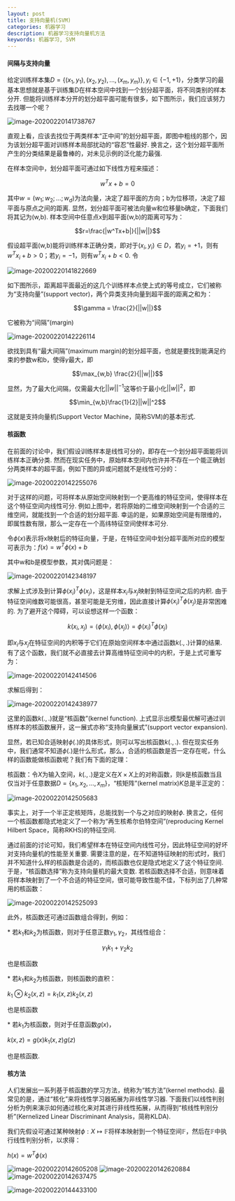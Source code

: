 ```yaml
---
layout: post
title: 支持向量机(SVM)
categories: 机器学习
description: 机器学习支持向量机方法
keywords: 机器学习, SVM
---
```


<head>
    <script src="https://cdn.mathjax.org/mathjax/latest/MathJax.js?config=TeX-AMS-MML_HTMLorMML" type="text/javascript"></script>
    <script type="text/x-mathjax-config">
        MathJax.Hub.Config({
            tex2jax: {
            skipTags: ['script', 'noscript', 'style', 'textarea', 'pre'],
            inlineMath: [['$','$']]
            }
        });
    </script>
</head>

#### 间隔与支持向量

给定训练样本集$D=\{(x_1,y_1),(x_2,y_2),...,(x_m,y_m)\}, y_i∈\{-1,+1\}$，分类学习的最基本思想就是基于训练集D在样本空间中找到一个划分超平面，将不同类别的样本分开. 但能将训练样本分开的划分超平面可能有很多，如下图所示，我们应该努力去找哪一个呢？

![image-20200220141738767](/images/posts/ml/svm1.png)


直观上看，应该去找位于两类样本“正中间”的划分超平面，即图中粗线的那个，因为该划分超平面对训练样本局部扰动的“容忍”性最好. 换言之，这个划分超平面所产生的分类结果是最鲁棒的，对未见示例的泛化能力最强.

在样本空间中，划分超平面可通过如下线性方程来描述：

$$w^Tx+b=0$$

其中$w=(w_1;w_2;...;w_d)$为法向量，决定了超平面的方向；b为位移项，决定了超平面与原点之间的距离. 显然，划分超平面可被法向量w和位移量b确定，下面我们将其记为(w,b). 样本空间中任意点x到超平面(w,b)的距离可写为：

$$r=\frac{|w^Tx+b|}{||w||}$$

假设超平面(w,b)能将训练样本正确分类，即对于$(x_i,y_i)∈D$，若$y_i=+1$，则有$w^Tx_i+b>0$；若$y_i=-1$，则有$w^Tx_i+b<0$. 令

![image-20200220141822669](/images/posts/ml/svm2.png)


如下图所示，距离超平面最近的这几个训练样本点使上式的等号成立，它们被称为“支持向量”(support vector)，两个异类支持向量到超平面的距离之和为：

$$\gamma = \frac{2}{||w||}$$

它被称为“间隔”(margin)

![image-20200220142226114](/images/posts/ml/svm3.png)

欲找到具有“最大间隔”(maximum margin)的划分超平面，也就是要找到能满足约束的参数w和b，使得$\gamma$最大，即

$$\max_{w,b} \frac{2}{||w||}$$

显然，为了最大化间隔，仅需最大化$||w||^{-1}$这等价于最小化$||w||^2$，即

$$\min_{w,b}\frac{1}{2}||w||^2$$

这就是支持向量机(Support Vector Machine，简称SVM)的基本形式.

#### 核函数

在前面的讨论中，我们假设训练样本是线性可分的，即存在一个划分超平面能将训练样本正确分类. 然而在现实任务中，原始样本空间内也许并不存在一个能正确划分两类样本的超平面，例如下图的异或问题就不是线性可分的：

![image-20200220142255076](/images/posts/ml/svm4.png)

对于这样的问题，可将样本从原始空间映射到一个更高维的特征空间，使得样本在这个特征空间内线性可分. 例如上图中，若将原始的二维空间映射到一个合适的三维空间，就能找到一个合适的划分超平面. 幸运的是，如果原始空间是有限维的，即属性数有限，那么一定存在一个高纬特征空间使样本可分.

令$\phi(x)$表示将x映射后的特征向量，于是，在特征空间中划分超平面所对应的模型可表示为：$f(x)=w^T\phi(x)+b$

其中w和b是模型参数，其对偶问题是：

![image-20200220142348197](/images/posts/ml/svm5.png)


求解上式涉及到计算$\phi(x_i)^T\phi(x_j)$，这是样本$x_i$与$x_j$映射到特征空间之后的内积. 由于特征空间维数可能很高，甚至可能是无穷维，因此直接计算$\phi(x_i)^T\phi(x_j)$是非常困难的. 为了避开这个障碍，可以设想这样一个函数：

$$k(x_i,x_j)=⟨\phi(x_i),\phi(x_j)⟩=\phi(x_i)^T\phi(x_j)$$

即$x_i$与$x_j$在特征空间的内积等于它们在原始空间样本中通过函数$k(.,.)$计算的结果. 有了这个函数，我们就不必直接去计算高维特征空间中的内积，于是上式可重写为：

![image-20200220142414506](/images/posts/ml/svm6.png)


求解后得到：

![image-20200220142438977](/images/posts/ml/svm7.png)


这里的函数$k(.,.)$就是“核函数”(kernel function). 上式显示出模型最优解可通过训练样本的核函数展开，这一展式亦称“支持向量展式”(support vector expansion).

显然，若已知合适映射$\phi(.)$的具体形式，则可以写出核函数$k(.,.)$. 但在现实任务中，我们通常不知道$\phi(.)$是什么形式，那么，合适的核函数是否一定存在呢，什么样的函数能做核函数呢？我们有下面的定理：

核函数：令$X$为输入空间，$k(.,.)$是定义在$X×X$上的对称函数，则$k$是核函数当且仅当对于任意数据$D=\{x_1,x_2,...,x_m\}$，“核矩阵”(kernel matrix)$K$总是半正定的：

![image-20200220142505683](/images/posts/ml/svm8.png)


事实上，对于一个半正定核矩阵，总能找到一个与之对应的映射$\phi$. 换言之，任何一个核函数都隐式地定义了一个称为“再生核希尔伯特空间”(reproducing Kernel Hilbert Space，简称RKHS)的特征空间.

通过前面的讨论可知，我们希望样本在特征空间内线性可分，因此特征空间的好坏对支持向量机的性能至关重要. 需要注意的是，在不知道特征映射的形式时，我们并不知道什么样的核函数是合适的，而核函数也仅是隐式地定义了这个特征空间. 于是，“核函数选择”称为支持向量机的最大变数. 若核函数选择不合适，则意味着将样本映射到了一个不合适的特征空间，很可能导致性能不佳，下标列出了几种常用的核函数：

![image-20200220142525093](/images/posts/ml/svm9.png)

此外，核函数还可通过函数组合得到，例如：

\* 若$k_1$和$k_2$为核函数，则对于任意正数$\gamma_1,\gamma_2$，其线性组合：

$$\gamma_1k_1 + \gamma_2k_2$$

也是核函数

\* 若$k_1$和$k_2$为核函数，则核函数的直积：

$k_1⊗k_2(x, z)=k_1(x,z)k_2(x,z)$

也是核函数

\* 若$k_1$为核函数，则对于任意函数$g(x)$，

$k(x,z)=g(x)k_1(x,z)g(z)$

也是核函数.

#### 核方法

人们发展出一系列基于核函数的学习方法，统称为“核方法”(kernel methods). 最常见的是，通过“核化”来将线性学习器拓展为非线性学习器. 下面我们以线性判别分析为例来演示如何通过核化来对其进行非线性拓展，从而得到“核线性判别分析”(Kernelized Linear Discriminant Analysis，简称KLDA).

我们先假设可通过某种映射$\phi:X\mapsto \mathbb F$将样本映射到一个特征空间$\mathbb F$，然后在$\mathbb F$中执行线性判别分析，以求得：

$h(x)=w^T\phi(x)$

![image-20200220142605208](/images/posts/ml/svm10.png)
![image-20200220142620884](/images/posts/ml/svm11.png)
![image-20200220142637475](/images/posts/ml/svm12.png)

![image-20200220144433100](/images/posts/ml/svm13.png)